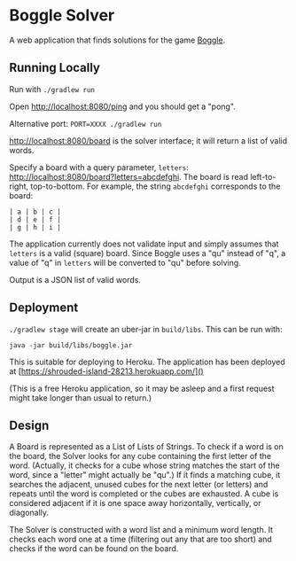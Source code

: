 # Boggle Solver

A web application that finds solutions for the game [Boggle](https://en.wikipedia.org/wiki/Boggle).

## Running Locally

Run with `./gradlew run`

Open [http://localhost:8080/ping]() and you should get a "pong".

Alternative port: `PORT=XXXX ./gradlew run`

[http://localhost:8080/board]() is the solver interface; it will return a list of valid words.

Specify a board with a query parameter, `letters`:
[http://localhost:8080/board?letters=abcdefghi](). The board is read left-to-right, top-to-bottom.
For example, the string `abcdefghi` corresponds to the board:

    | a | b | c |
    | d | e | f |
    | g | h | i |

The application currently does not validate input and simply assumes that `letters` is a valid
(square) board. Since Boggle uses a "qu" instead of "q", a value of "q" in `letters` will be
converted to "qu" before solving.

Output is a JSON list of valid words.

## Deployment

`./gradlew stage` will create an uber-jar in `build/libs`. This can be run with:

    java -jar build/libs/boggle.jar

This is suitable for deploying to Heroku. The application has been deployed at
[https://shrouded-island-28213.herokuapp.com/]()

(This is a free Heroku application, so it may be asleep and a first request might take longer than
usual to return.)

## Design

A Board is represented as a List of Lists of Strings. To check if a word is on the board, the
Solver looks for any cube containing the first letter of the word. (Actually, it checks for a cube
whose string matches the start of the word, since a "letter" might actually be "qu".) If it finds
a matching cube, it searches the adjacent, unused cubes for the next letter (or letters) and
repeats until the word is completed or the cubes are exhausted. A cube is considered adjacent if it
is one space away horizontally, vertically, or diagonally.

The Solver is constructed with a word list and a minimum word length. It checks each word one at a
time (filtering out any that are too short) and checks if the word can be found on the board.
